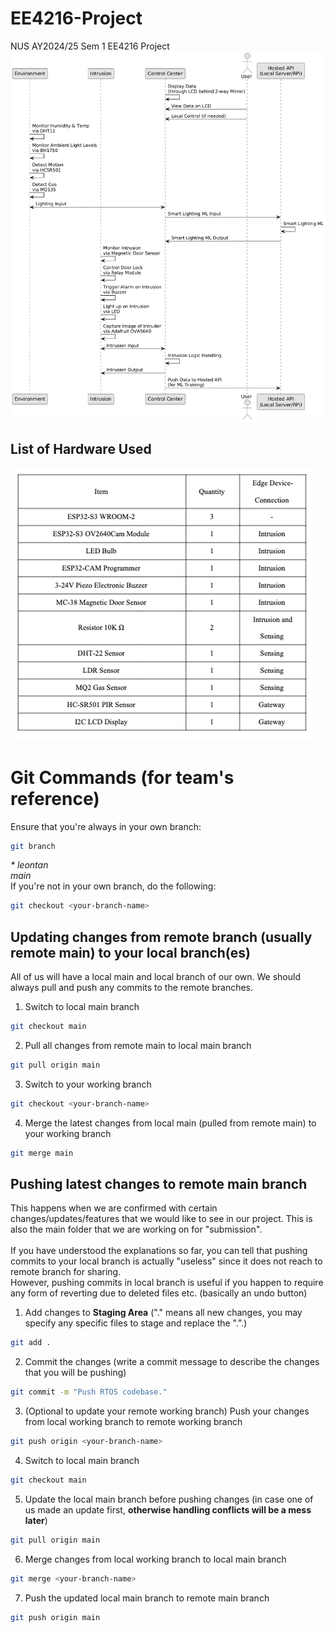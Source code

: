 # EE4216-Project
NUS AY2024/25 Sem 1 EE4216 Project
![diagram](images/diagram.png)

## List of Hardware Used
![list of hardware](images/list_of_hardware.png)

# Git Commands (for team's reference)
Ensure that you're always in your own branch:
```bash
git branch
```
*\* leontan <br>
main* <br>
If you're not in your own branch, do the following:
```bash
git checkout <your-branch-name>
```

## Updating changes from remote branch (usually remote main) to your local branch(es)
All of us will have a local main and local branch of our own. We should always pull and push any commits to the remote branches.

1. Switch to local main branch
```bash
git checkout main
```
2. Pull all changes from remote main to local main branch
```bash
git pull origin main
```
3. Switch to your working branch
```bash
git checkout <your-branch-name>
```
4. Merge the latest changes from local main (pulled from remote main) to your working branch
```bash
git merge main
```

## Pushing latest changes to remote main branch
This happens when we are confirmed with certain changes/updates/features that we would like to see in our project. This is also the main folder that we are working on for "submission". <br>
<br> If you have understood the explanations so far, you can tell that pushing commits to your local branch is actually "useless" since it does not reach to remote branch for sharing. <br>
However, pushing commits in local branch is useful if you happen to require any form of reverting due to deleted files etc. (basically an undo button)
1. Add changes to **Staging Area** ("." means all new changes, you may specify any specific files to stage and replace the ".".)
```bash
git add .
```
2. Commit the changes (write a commit message to describe the changes that you will be pushing)
```bash
git commit -m "Push RTOS codebase."
```
3. (Optional to update your remote working branch) Push your changes from local working branch to remote working branch
```bash
git push origin <your-branch-name>
```
4. Switch to local main branch
```bash
git checkout main
```
5. Update the local main branch before pushing changes (in case one of us made an update first, **otherwise handling conflicts will be a mess later**)
```bash
git pull origin main
```
6. Merge changes from local working branch to local main branch
```bash
git merge <your-branch-name>
```
7. Push the updated local main branch to remote main branch
```bash
git push origin main
```